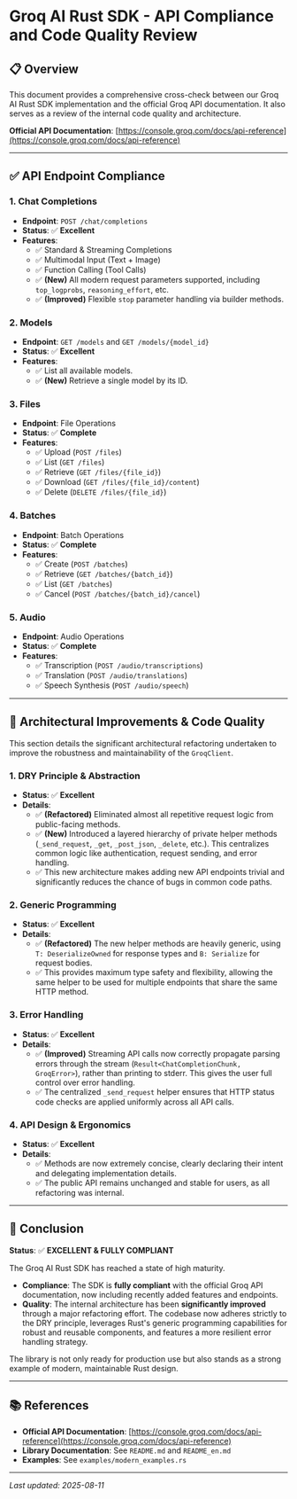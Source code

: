 # Groq AI Rust SDK - API Compliance and Code Quality Review

## 📋 Overview

This document provides a comprehensive cross-check between our Groq AI Rust SDK implementation and the official Groq API documentation. It also serves as a review of the internal code quality and architecture.

**Official API Documentation**: [https://console.groq.com/docs/api-reference](https://console.groq.com/docs/api-reference)

---

## ✅ API Endpoint Compliance

### 1. Chat Completions
- **Endpoint**: `POST /chat/completions`
- **Status**: ✅ **Excellent**
- **Features**:
  - ✅ Standard & Streaming Completions
  - ✅ Multimodal Input (Text + Image)
  - ✅ Function Calling (Tool Calls)
  - ✅ **(New)** All modern request parameters supported, including `top_logprobs`, `reasoning_effort`, etc.
  - ✅ **(Improved)** Flexible `stop` parameter handling via builder methods.

### 2. Models
- **Endpoint**: `GET /models` and `GET /models/{model_id}`
- **Status**: ✅ **Excellent**
- **Features**:
  - ✅ List all available models.
  - ✅ **(New)** Retrieve a single model by its ID.

### 3. Files
- **Endpoint**: File Operations
- **Status**: ✅ **Complete**
- **Features**:
  - ✅ Upload (`POST /files`)
  - ✅ List (`GET /files`)
  - ✅ Retrieve (`GET /files/{file_id}`)
  - ✅ Download (`GET /files/{file_id}/content`)
  - ✅ Delete (`DELETE /files/{file_id}`)

### 4. Batches
- **Endpoint**: Batch Operations
- **Status**: ✅ **Complete**
- **Features**:
  - ✅ Create (`POST /batches`)
  - ✅ Retrieve (`GET /batches/{batch_id}`)
  - ✅ List (`GET /batches`)
  - ✅ Cancel (`POST /batches/{batch_id}/cancel`)

### 5. Audio
- **Endpoint**: Audio Operations
- **Status**: ✅ **Complete**
- **Features**:
  - ✅ Transcription (`POST /audio/transcriptions`)
  - ✅ Translation (`POST /audio/translations`)
  - ✅ Speech Synthesis (`POST /audio/speech`)

---

## 🚀 Architectural Improvements & Code Quality

This section details the significant architectural refactoring undertaken to improve the robustness and maintainability of the `GroqClient`.

### 1. DRY Principle & Abstraction
- **Status**: ✅ **Excellent**
- **Details**:
  - ✅ **(Refactored)** Eliminated almost all repetitive request logic from public-facing methods.
  - ✅ **(New)** Introduced a layered hierarchy of private helper methods (`_send_request`, `_get`, `_post_json`, `_delete`, etc.). This centralizes common logic like authentication, request sending, and error handling.
  - ✅ This new architecture makes adding new API endpoints trivial and significantly reduces the chance of bugs in common code paths.

### 2. Generic Programming
- **Status**: ✅ **Excellent**
- **Details**:
  - ✅ **(Refactored)** The new helper methods are heavily generic, using `T: DeserializeOwned` for response types and `B: Serialize` for request bodies.
  - ✅ This provides maximum type safety and flexibility, allowing the same helper to be used for multiple endpoints that share the same HTTP method.

### 3. Error Handling
- **Status**: ✅ **Excellent**
- **Details**:
  - ✅ **(Improved)** Streaming API calls now correctly propagate parsing errors through the stream (`Result<ChatCompletionChunk, GroqError>`), rather than printing to stderr. This gives the user full control over error handling.
  - ✅ The centralized `_send_request` helper ensures that HTTP status code checks are applied uniformly across all API calls.

### 4. API Design & Ergonomics
- **Status**: ✅ **Excellent**
- **Details**:
  - ✅ Methods are now extremely concise, clearly declaring their intent and delegating implementation details.
  - ✅ The public API remains unchanged and stable for users, as all refactoring was internal.

---

## 🎉 Conclusion

**Status**: ✅ **EXCELLENT & FULLY COMPLIANT**

The Groq AI Rust SDK has reached a state of high maturity.

- **Compliance**: The SDK is **fully compliant** with the official Groq API documentation, now including recently added features and endpoints.
- **Quality**: The internal architecture has been **significantly improved** through a major refactoring effort. The codebase now adheres strictly to the DRY principle, leverages Rust's generic programming capabilities for robust and reusable components, and features a more resilient error handling strategy.

The library is not only ready for production use but also stands as a strong example of modern, maintainable Rust design.

---

## 📚 References

- **Official API Documentation**: [https://console.groq.com/docs/api-reference](https://console.groq.com/docs/api-reference)
- **Library Documentation**: See `README.md` and `README_en.md`
- **Examples**: See `examples/modern_examples.rs`

---

*Last updated: 2025-08-11*